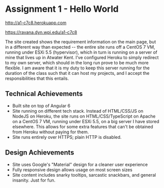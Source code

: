 # Assignment 1 - Hello World

http://a1-c7c8.herokuapp.com

https://ravana.dyn.wpi.edu/a1-c7c8

The site created shows the requirement information on the main page, but
in a different way than expected -- the entire site runs off a CentOS 7
VM, running under ESXi 5.5 (hypervisor), which in turn is running on a
server of mine that lives up in Atwater Kent. I've configured Heroku to
simply redirect to my own server, which should in the long run prove to be
much more flexible. I am aware that it is my duty to keep this server
running for the duration of the class such that it can host my projects,
and I accept the responsibilities that this entails.

## Technical Achievements

* Built site on top of Angular 6
* Site running on different tech stack. Instead of HTML/CSS/JS on NodeJS
on Heroku, the site runs on HTML/CSS/TypeScript on Apache on a CentOS 7 VM,
running under ESXi 5.5, on a big server I have stored elsewhere. This allows
for some extra features that can't be obtained from Heroku without paying
for them.
* Site runs entirely over HTTPS; plain HTTP is disabled.

## Design Achievements

* Site uses Google's "Material" design for a cleaner user experience
* Fully responsive design allows usage on most screen sizes
* Site content includes snarky tooltips, sarcastic snackbars, and general
insanity. Just for fun.
